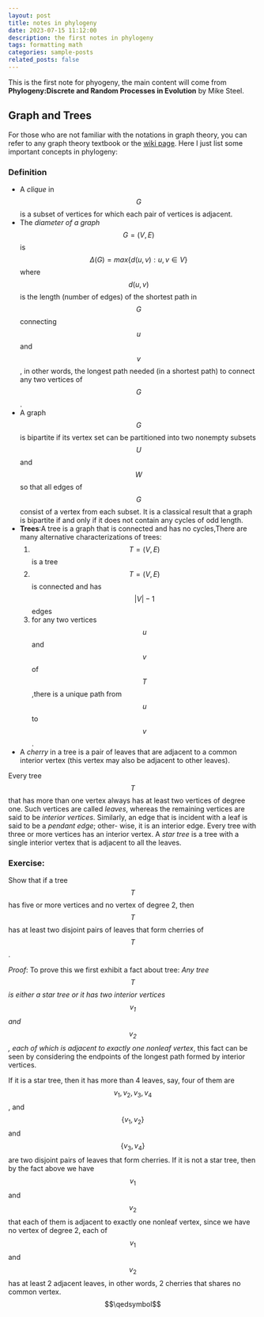 ```yaml
---
layout: post
title: notes in phylogeny
date: 2023-07-15 11:12:00
description: the first notes in phylogeny
tags: formatting math
categories: sample-posts
related_posts: false
---
```

This is the first note for phyogeny, the main content will come from **Phylogeny:Discrete and Random Processes in Evolution** by Mike Steel.

## Graph and Trees
For those who are not familiar with the notations in graph theory, you can refer to any graph theory textbook or the <a href="https://en.wikipedia.org/wiki/Graph_theory">wiki page</a>. Here I just list some important concepts in phylogeny:


### Definition
+ A *clique* in $$G$$ is a subset of vertices for which each pair of vertices is adjacent.
+ The *diameter of a graph* $$G=(V,E)$$ is $$\Delta(G)=max\{d(u,v):u,v\in V \}$$ where $$d(u,v)$$ is the length (number of edges) of the shortest path in $$G$$ connecting $$u$$ and $$v$$, in other words, the longest path needed (in a shortest path) to connect any two vertices of $$G$$.
+ A graph $$G$$ is bipartite if its vertex set can be partitioned into two nonempty subsets $$U$$ and $$W$$ so that all edges of $$G$$ consist of a vertex from each subset. It is a classical result that a graph is bipartite if and only if it does not contain any cycles of odd length.
+ **Trees**:A tree is a graph that is connected and has no cycles,There are many alternative characterizations of trees:
  1. $$T=(V,E)$$ is a tree
  2. $$T=(V,E)$$ is connected and has $$\vert V \vert -1$$ edges
  3. for any two vertices $$u$$ and $$v$$ of $$T$$,there is a unique path from $$u$$ to $$v$$.
+ A *cherry* in a tree is a pair of leaves that are adjacent to a common interior vertex (this vertex may also be adjacent to other leaves).

Every tree $$T$$ that has more than one vertex always has at least two vertices of degree one. Such vertices are called *leaves*, whereas the remaining vertices are said to be *interior vertices*. Similarly, an edge that is incident with a leaf is said to be a *pendant edge*; other- wise, it is an interior edge. Every tree with three or more vertices has an interior vertex. A *star tree* is a tree with a single interior vertex that is adjacent to all the leaves.

### Exercise:
Show that if a tree $$T$$ has five or more vertices and no vertex of degree 2, then $$T$$ has at least two disjoint pairs of leaves that form cherries of $$T$$.

*Proof*: To prove this we first exhibit a fact about tree: *Any tree $$T$$ is either a star tree or it has two interior vertices $$v_1$$ and $$v_2$$, each of which is adjacent to exactly one nonleaf vertex*, this fact can be seen by considering the endpoints of the longest path formed by interior vertices.

 If it is a star tree, then it has more than 4 leaves, say, four of them are $$v_1,v_2,v_3,v_4$$, and $$\{v_1,v_2\}$$ and $$\{v_3,v_4\}$$ are two disjoint pairs of leaves that form cherries. If it is not a star tree, then by the fact above we have $$v_1$$ and $$v_2$$ that each of them is adjacent to exactly one nonleaf vertex, since we have no vertex of degree 2, each of $$v_1$$ and $$v_2$$ has at least 2 adjacent leaves, in other words, 2 cherries that shares no common vertex.$$\qedsymbol$$

